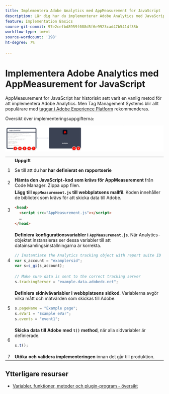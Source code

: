 ```yaml
---
title: Implementera Adobe Analytics med AppMeasurement for JavaScript
description: Lär dig hur du implementerar Adobe Analytics med JavaScript utan ett tagghanteringssystem.
feature: Implementation Basics
source-git-commit: 97e2cefbd8959f088d5f6e9923cad47b5414f38b
workflow-type: tm+mt
source-wordcount: '198'
ht-degree: 7%

---
```


# Implementera Adobe Analytics med AppMeasurement for JavaScript

AppMeasurement for JavaScript har historiskt sett varit en vanlig metod för att implementera Adobe Analytics. Men Tag Management Systems blir allt populärare med [taggar i Adobe Experience Platform](../launch/overview.md) rekommenderas.

Översikt över implementeringsuppgifterna:

![Implementera Adobe Analytivs med AppMeasurement - översikt](../assets/appmeasurement-annotated.png)

<table>
<tr>
<td></td><td> <b>Uppgift</b></td><td><b>Mer information</b></td>
</tr>

<tr>
<td>1</td><td>Se till att du har <b>har definierat en rapportserie</b></td><td><a href="../../admin/admin/c-manage-report-suites/report-suites-admin.md">Hanterare för rapportsvit</a></td>
</tr>

<tr>
<td>2</td><td><b>Hämta den JavaScript-kod som krävs för AppMeasurement</b> från Code Manager. Zippa upp filen.</td><td><a href="../../admin/admin/code-manager-admin.md">Kodhanteraren</a></td>
</tr>

<tr>
<td>3</td><td><b>Lägg till <code>AppMeasurement.js</code> till webbplatsens mallfil</b>. Koden innehåller de bibliotek som krävs för att skicka data till Adobe.

```html
<head>
  <script src="AppMeasurement.js"></script>
  …
</head>
```

</td><td></td>
</tr>

<tr>
<td>4</td><td><b>Definiera konfigurationsvariabler i <code>AppMeasurement.js</code></b>. När Analytics-objektet instansieras ser dessa variabler till att datainsamlingsinställningarna är korrekta.

```JavaScript
// Instantiate the Analytics tracking object with report suite ID
var s_account = "examplersid";
var s=s_gi(s_account);
 
// Make sure data is sent to the correct tracking server
s.trackingServer = "example.data.adobedc.net";
```

</td><td><a href="../vars/config-vars/configuration-variables.md">Konfigurationsvariabler</a></td>
</tr>

<tr>
<td>5</td><td><b>Definiera sidnivåvariabler i webbplatsens sidkod</b>. Variablerna avgör vilka mått och mätvärden som skickas till Adobe.

```js
s.pageName = "Example page";
s.eVar1 = "Example eVar";
s.events = "event1";
```

</td><td><a href="../vars/page-vars/page-variables.md">Sidvariabler</a></td>
</tr>

<tr>
<td>6</td><td><b>Skicka data till Adobe med <code>t()</code> method</b>, när alla sidvariabler är definierade.

```js
s.t();
```

</td><td><a href="../vars/functions/t-method.md">t(), metod</a></td>
</tr>

<tr>
<td>7</td><td><b>Utöka och validera implementeringen</b> innan det går till produktion.</b></td><td></td>
</tr>

</table>

## Ytterligare resurser

- [Variabler, funktioner, metoder och plugin-program - översikt](../vars/overview.md)
